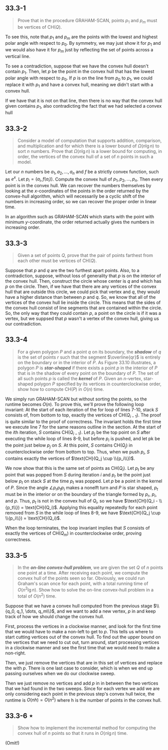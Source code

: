 ## 33.3-1

> Prove that in the procedure $\text{GRAHAM-SCAN}$, points $p_1$ and $p_m$ must be vertices of $\text{CH}(Q)$.

To see this, note that $p_1$ and $p_m$ are the points with the lowest and highest polar angle with respect to $p_0$. By symmetry, we may just show it for $p_1$ and we would also have it for $p_m$ just by reflecting the set of points across a vertical line.

To see a contradiction, suppose that we have the convex hull doesn't contain $p_1$. Then, let $p$ be the point in the convex hull that has the lowest polar angle with respect to $p_0$. If $p$ is on the line from $p_0$ to $p_1$, we could replace it with $p_1$ and have a convex hull, meaning we didn't start with a convex hull.

If we have that it is not on that line, then there is no way that the convex hull given contains $p_1$, also contradicting the fact that we had selected a convex hull

## 33.3-2

> Consider a model of computation that supports addition, comparison, and multiplication and for which there is a lower bound of $\Omega(n\lg n)$ to sort $n$ numbers. Prove that $\Omega(n\lg n)$ is a lower bound for computing, in order, the vertices of the convex hull of a set of $n$ points in such a model.

Let our $n$ numbers be $a_1, a_2, \dots, a_n$ and $f$ be a strictly convex function, such as $e^x$. Let $p_i = (a_i, f(a_i))$. Compute the convex hull of $p_1, p_2, \dots, p_n$. Then every point is in the convex hull. We can recover the numbers themselves by looking at the $x$-coordinates of the points in the order returned by the convex-hull algorithm, which will necessarily be a cyclic shift of the numbers in increasing order, so we can recover the proper order in linear time.

In an algorithm such as $\text{GRAHAM-SCAN}$ which starts with the point with minimum $y$-coordinate, the order returned actually gives the numbers in increasing order.

## 33.3-3

> Given a set of points $Q$, prove that the pair of points farthest from each other must be vertices of $\text{CH}(Q)$.

Suppose that $p$ and $q$ are the two furthest apart points. Also, to a contradiction, suppose, without loss of generality that $p$ is on the interior of the convex hull. Then, construct the circle whose center is $q$ and which has $p$ on the circle. Then, if we have that there are any vertices of the convex hull that are outside this circle, we could pick that vertex and $q$, they would have a higher distance than between $p$ and $q$. So, we know that all of the vertices of the convex hull lie inside the circle. This means that the sides of the convex hull consist of line segments that are contained within the circle. So, the only way that they could contain $p$, a point on the circle is if it was a vertex, but we suppsed that $p$ wasn't a vertex of the convex hull, giving us our contradiction.

## 33.3-4

> For a given polygon $P$ and a point $q$ on its boundary, the **_shadow_** of $q$ is the set of points $r$ such that the segment $\overline{qr}$ is entirely on the boundary or in the interior of $P$. As Figure 33.10 illustrates, a polygon $P$ is **_star-shaped_** if there exists a point $p$ in the interior of $P$ that is in the shadow of every point on the boundary of $P$. The set of all such points $p$ is called the **_kernel_** of $P$. Given an $n$-vertex, star-shaped polygon $P$ specified by its vertices in counterclockwise order, show how to compute $\text{CH}(P)$ in $O(n)$ time.

We simply run $\text{GRAHAM-SCAN}$ but without sorting the points, so the runtime becomes $O(n)$. To prove this, we'll prove the following loop invariant: At the start of each iteration of the for loop of lines 7-10, stack $S$ consists of, from bottom to top, exactly the vertices of $\text{CH}(Q_{i - 1})$. The proof is quite similar to the proof of correctness. The invariant holds the first time we execute line 7 for the same reasons outline in the section. At the start of the $i$th iteration, $S$ contains $\text{CH}(Q_{i - 1})$. Let $p_j$ be the top point on $S$ after executing the while loop of lines 8-9, but before $p_i$ is pushed, and let pk be the point just below $p_j$ on $S$. At this point, $S$ contains $\text{CH}(Q_j)$ in counterclockwise order from bottom to top. Thus, when we push $p_i$, $S$ contains exactly the vertices of $\text{CH}(Q_j \cup \\{p_i\\})$.

We now show that this is the same set of points as $\text{CH}(Q_i)$. Let $p_t$ be any point that was popped from $S$ during iteration $i$ and $p_r$ be the point just below $p_t$ on stack $S$ at the time $p_t$ was popped. Let $p$ be a point in the kernel of $P$. Since the angle $\angle p_rp_tp_i$ makes a nonelft turn and $P$ is star shaped, $p_t$ must be in the interior or on the boundary of the triangle formed by $p_r$, $p_i$, and $p$. Thus, $p_t$ is not in the convex hull of $Q_i$, so we have $\text{CH}(Q_i - \\{p_t\\}) = \text{CH}(Q_i)$. Applying this equality repeatedly for each point removed from $S$ in the while loop of lines 8-9, we have $\text{CH}(Q_j \cup \\{p_i\\}) = \text{CH}(Q_i)$.

When the loop terminates, the loop invariant implies that $S$ consists of exactly the vertices of $\text{CH}(Q_m)$ in counterclockwise order, proving correctness.

## 33.3-5

> In the **_on-line convex-hull problem_**, we are given the set $Q$ of $n$ points one point at a time. After receiving each point, we compute the convex hull of the points seen so far. Obviously, we could run Graham's scan once for each point, with a total running time of $O(n^2\lg n)$. Show how to solve the on-line convex-hull problem in a total of $O(n^2)$ time.

Suppose that we have a convex hull computed from the previous stage $\\{q_0, q_1, \dots, q_m\\}$, and we want to add a new vertex, $p$ in and keep track of how we should change the convex hull.

First, process the vertices in a clockwise manner, and look for the first time that we would have to make a non-left to get to $p$. This tells us where to start cutting vertices out of the convex hull. To find out the upper bound on the vertices that we need to cut out, turn around, start processing vertices in a clockwise manner and see the first time that we would need to make a non-right.

Then, we just remove the vertices that are in this set of vertices and replace the with $p$. There is one last case to consider, which is when we end up passing ourselves when we do our clockwise sweep.

Then we just remove no vertices and add $p$ in in between the two vertices that we had found in the two sweeps. Since for each vertex we add we are only considering each point in the previous step's convex hull twice, the runtime is $O(nh) = O(n^2)$ where h is the number of points in the convex hull.

## 33.3-6 $\star$

> Show how to implement the incremental method for computing the convex hull of $n$ points so that it runs in $O(n\lg n)$ time.

(Omit!)
